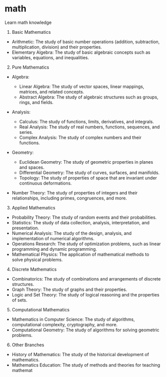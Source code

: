 # math
Learn math knowledge
1. Basic Mathematics
  * Arithmetic: The study of basic number operations (addition, subtraction, multiplication, division) and their properties.
  * Elementary Algebra: The study of basic algebraic concepts such as variables, equations, and inequalities.

2. Pure Mathematics
  * Algebra:
    * Linear Algebra: The study of vector spaces, linear mappings, matrices, and related concepts.
    * Abstract Algebra: The study of algebraic structures such as groups, rings, and fields.
      
  * Analysis:
    * Calculus: The study of functions, limits, derivatives, and integrals.
    * Real Analysis: The study of real numbers, functions, sequences, and series.
    * Complex Analysis: The study of complex numbers and their functions.
      
  * Geometry:
    * Euclidean Geometry: The study of geometric properties in planes and spaces.
    * Differential Geometry: The study of curves, surfaces, and manifolds.
    * Topology: The study of properties of space that are invariant under continuous deformations.
      
  * Number Theory: The study of properties of integers and their relationships, including primes, congruences, and more.

3. Applied Mathematics
  * Probability Theory: The study of random events and their probabilities.
  * Statistics: The study of data collection, analysis, interpretation, and presentation.
  * Numerical Analysis: The study of the design, analysis, and implementation of numerical algorithms.
  * Operations Research: The study of optimization problems, such as linear programming and dynamic programming.
  * Mathematical Physics: The application of mathematical methods to solve physical problems.

4. Discrete Mathematics
  * Combinatorics: The study of combinations and arrangements of discrete structures.
  * Graph Theory: The study of graphs and their properties.
  * Logic and Set Theory: The study of logical reasoning and the properties of sets.

5. Computational Mathematics
  * Mathematics in Computer Science: The study of algorithms, computational complexity, cryptography, and more.
  * Computational Geometry: The study of algorithms for solving geometric problems.

6. Other Branches
  * History of Mathematics: The study of the historical development of mathematics.
  * Mathematics Education: The study of methods and theories for teaching mathemat
